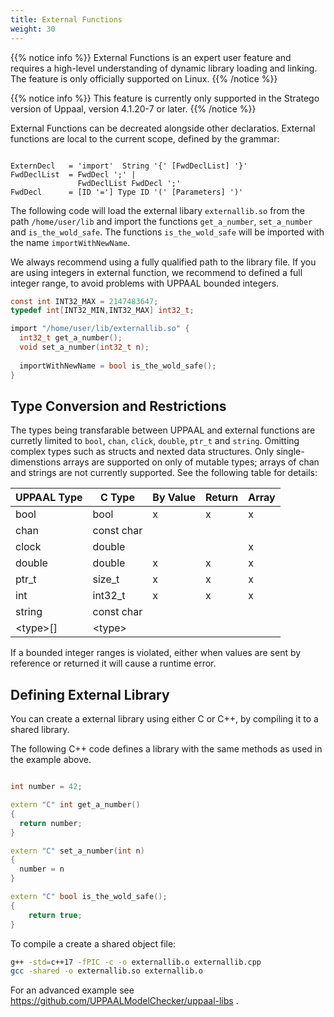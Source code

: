 ```yaml
---
title: External Functions
weight: 30
---
```


{{% notice info %}}
  External Functions is an expert user feature and requires a high-level understanding of dynamic library loading and linking.
  The feature is only officially supported on Linux.
{{% /notice %}}

{{% notice info %}}
This feature is currently only supported in the Stratego version of Uppaal, version 4.1.20-7 or later.
{{% /notice %}}

External Functions can be decreated alongside other declaratios. External functions are local to the current scope, defined by the grammar: 

``` EBNF 

ExternDecl   = 'import'  String '{' [FwdDeclList] '}'
FwdDeclList  = FwdDecl ';' | 
               FwdDeclList FwdDecl ';' 
FwdDecl      = [ID '='] Type ID '(' [Parameters] ')'

```

The following code will load the external libary `externallib.so` from the path `/home/user/lib` and import the functions `get_a_number`, `set_a_number` and `is_the_wold_safe`. The functions `is_the_wold_safe` will be imported with the name `importWithNewName`. 

We always recommend using a fully qualified path to the library file.
If you are using integers in external function, we recommend to defined a full integer range, to avoid problems with UPPAAL bounded integers.

``` C 
const int INT32_MAX = 2147483647;
typedef int[INT32_MIN,INT32_MAX] int32_t;

import "/home/user/lib/externallib.so" {
  int32_t get_a_number(); 
  void set_a_number(int32_t n);
  
  importWithNewName = bool is_the_wold_safe();
}

```

## Type Conversion and Restrictions
The types being transfarable between UPPAAL and external functions are curretly limited to `bool`, `chan`, `click`, `double`, `ptr_t` and `string`. Omitting complex types such as structs and nexted data structures. Only single-dimenstions arrays are supported on only of mutable types; arrays of chan and strings are not currently supported. See the following table for details: 


| UPPAAL Type  | C Type      | By Value | Return | Array |
| ------------ | ----------- | -------- | ------ | ----- |
| bool         | bool        | x        | x      | x     |
| chan         | const char  |          |        |       | 
| clock        | double      |          |        | x     | 
| double       | double      | x        | x      | x     | 
| ptr_t        | size_t      | x        | x      | x     |
| int          | int32_t     | x        | x      | x     |
| string       | const char  |          |        |       |
| \<type>[]    | \<type>     |          |        |       |


If a bounded integer ranges is violated, either when values are sent by reference or returned it will cause a runtime error.  

## Defining External Library

You can create a external library using either C or C++, by compiling it to a shared library.

The following C++ code defines a library with the same methods as used in the example above.

``` C++ 

int number = 42;

extern "C" int get_a_number() 
{
  return number;
}

extern "C" set_a_number(int n)
{
  number = n
}

extern "C" bool is_the_wold_safe();
{
    return true;
}
```

To compile a create a shared object file: 

``` sh 
g++ -std=c++17 -fPIC -c -o externallib.o externallib.cpp
gcc -shared -o externallib.so externallib.o 
```

For an advanced example see https://github.com/UPPAALModelChecker/uppaal-libs . 
  
